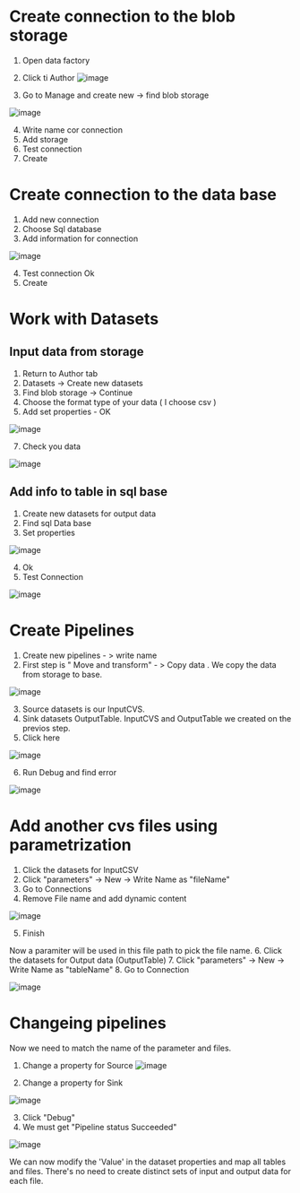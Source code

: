 # Create connection to the blob storage

1. Open data factory

2. Click ti Author  ![image](https://github.com/olga12401/Azure_Data_Factories/assets/86374953/a52767da-4224-4e59-97b7-ecce3e1785d6)

3. Go to Manage and create new -> find blob storage
   
![image](https://github.com/olga12401/Azure_Data_Factories/assets/86374953/bf1d4d11-6102-4887-9a0c-af56c9e9af87)

4. Write name cor connection
5. Add storage
6. Test connection
7. Create

#  Create connection to the data base

1. Add new connection
2. Choose Sql database
3. Add information for connection

![image](https://github.com/olga12401/Azure_Data_Factories/assets/86374953/e719d4d3-b2f5-4834-abd8-84ed763cfae1)

4. Test connection Ok
5. Create

# Work with Datasets

## Input data from storage

1. Return to Author tab
2. Datasets -> Create new datasets
3. Find blob storage -> Continue
4. Choose the format type of your data ( I choose csv )
5.  Add set properties - OK 

![image](https://github.com/olga12401/Azure_Data_Factories/assets/86374953/8bf3617d-f3cf-484a-97d3-1915f2ec5693) 

7. Check you data

![image](https://github.com/olga12401/Azure_Data_Factories/assets/86374953/3d0c2e6f-6b32-481a-86c4-2ef62cd602d8)

## Add info to table in sql base 

1. Create new datasets for output data
2. Find sql Data base
3. Set properties

![image](https://github.com/olga12401/Azure_Data_Factories/assets/86374953/e3614a05-f66c-4965-a8c4-e2379ba5ba0a) 

4. Ok
5. Test Connection

![image](https://github.com/olga12401/Azure_Data_Factories/assets/86374953/bd3bb334-b125-4572-8646-6ec0306c0d2b) 

# Create Pipelines

1. Create new pipelines - > write name
2. First step is " Move and transform" - > Copy data . We copy the data from storage to base.

![image](https://github.com/olga12401/Azure_Data_Factories/assets/86374953/d6b37bfc-de71-49e3-b253-27ae583a44be) 

3. Source datasets is our InputCVS.
4. Sink datasets OutputTable.
  InputCVS and  OutputTable we created on the previos step.
5. Click here

![image](https://github.com/olga12401/Azure_Data_Factories/assets/86374953/d7e496de-934e-4edc-9821-24120095884b)

6. Run Debug and find error

![image](https://github.com/olga12401/Azure_Data_Factories/assets/86374953/5942c2fc-0f1c-4fcf-aa92-4ec5b7248fb1) 

# Add another cvs files using parametrization 

1. Click the datasets for InputCSV
2. Click "parameters" -> New -> Write Name as "fileName"
3. Go to Connections
4. Remove File name and add dynamic content

![image](https://github.com/olga12401/Azure_Data_Factories/assets/86374953/d6957a45-5292-4b08-9297-5c92146c091b)

5. Finish

Now a paramiter will be used in this file path to pick the file name.
6. Click the datasets for Output data (OutputTable)
7. Click "parameters" -> New -> Write Name as "tableName"
8. Go to Connection

![image](https://github.com/olga12401/Azure_Data_Factories/assets/86374953/445202d1-76af-4a78-b7c2-546a1cfa70d9)

# Changeing pipelines 

Now we need to match the name of the parameter and files.

1. Change a property for Source
 ![image](https://github.com/olga12401/Azure_Data_Factories/assets/86374953/126cdcd2-3cff-4902-9774-e64c1cee37b1)

2. Change a property for Sink

 ![image](https://github.com/olga12401/Azure_Data_Factories/assets/86374953/8246d162-08e1-4f32-bd6b-5ac62d834027) 

3. Click "Debug"
4. We must get "Pipeline status Succeeded"

![image](https://github.com/olga12401/Azure_Data_Factories/assets/86374953/3132c2e9-3c1d-4f74-94db-b7ce3a0b63d8)

We can now modify the 'Value' in the dataset properties and map all tables and files. There's no need to create distinct sets of input and output data for each file.



